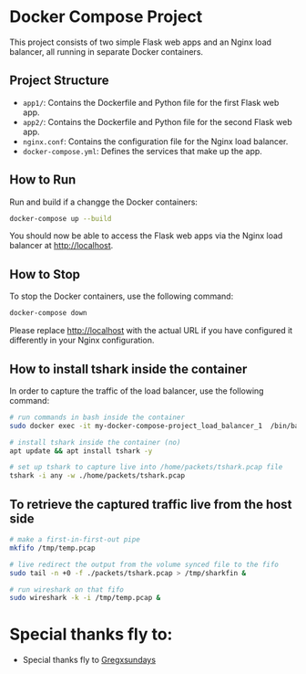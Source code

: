 # Docker Compose Project

This project consists of two simple Flask web apps and an Nginx load balancer, all running in separate Docker containers.

## Project Structure

- `app1/`: Contains the Dockerfile and Python file for the first Flask web app.
- `app2/`: Contains the Dockerfile and Python file for the second Flask web app.
- `nginx.conf`: Contains the configuration file for the Nginx load balancer.
- `docker-compose.yml`: Defines the services that make up the app.

## How to Run


Run and build if a changge the Docker containers:

```bash
docker-compose up --build
```

You should now be able to access the Flask web apps via the Nginx load balancer at <http://localhost>.

## How to Stop

To stop the Docker containers, use the following command:

```bash
docker-compose down
```


Please replace <http://localhost> with the actual URL if you have configured it differently in your Nginx configuration.


## How to install tshark inside the container

In order to capture the traffic of the load balancer, use the following command: 

```bash
# run commands in bash inside the container
sudo docker exec -it my-docker-compose-project_load_balancer_1  /bin/bash

# install tshark inside the container (no)
apt update && apt install tshark -y

# set up tshark to capture live into /home/packets/tshark.pcap file
tshark -i any -w ./home/packets/tshark.pcap

```

## To retrieve the captured traffic live from the host side

```bash
# make a first-in-first-out pipe
mkfifo /tmp/temp.pcap

# live redirect the output from the volume synced file to the fifo  
sudo tail -n +0 -f ./packets/tshark.pcap > /tmp/sharkfin &

# run wireshark on that fifo
sudo wireshark -k -i /tmp/temp.pcap &
```

# Special thanks fly to:

-  Special thanks fly to [Gregxsundays](https://twitter.com/gregxsunday/)
